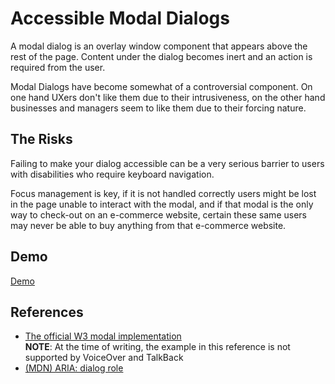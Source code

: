 # Accessible Modal Dialogs

A modal dialog is an overlay window component that appears above the rest of the page. Content under the dialog becomes inert and an action is required from the user.

Modal Dialogs have become somewhat of a controversial component. On one hand UXers don't like them due to their intrusiveness, on the other hand businesses and managers seem to like them due to their forcing nature.

## The Risks

Failing to make your dialog accessible can be a very serious barrier to users with disabilities who require keyboard navigation.

Focus management is key, if it is not handled correctly users might be lost in the page unable to interact with the modal, and if that modal is the only way to check-out on an e-commerce website, certain these same users may never be able to buy anything from that e-commerce website.

## Demo

[Demo](https://fanzyo.github.io/AccessibleDemos/popups/)

## References

- [The official W3 modal implementation](https://www.w3.org/TR/wai-aria-practices/#dialog_modal)  
**NOTE**: At the time of writing, the example in this reference is not supported by VoiceOver and TalkBack
- [(MDN) ARIA: dialog role](https://developer.mozilla.org/en-US/docs/Web/Accessibility/ARIA/Roles/dialog_role)
